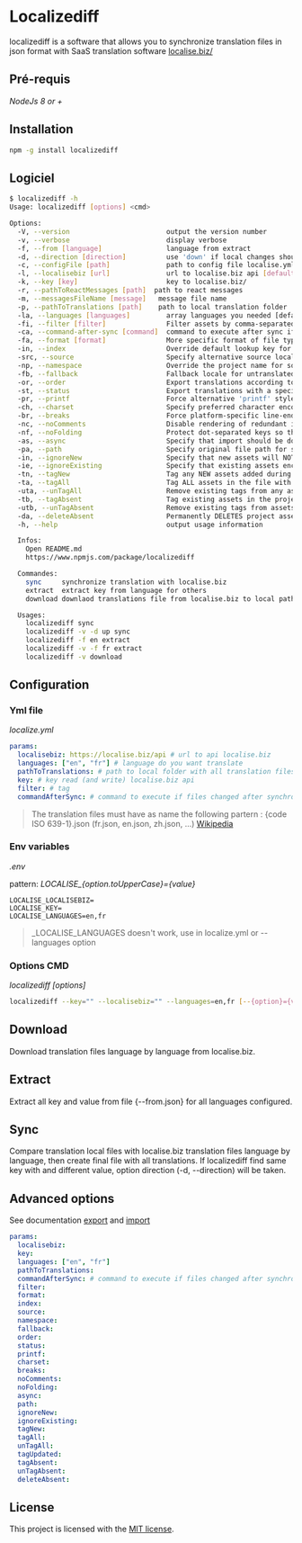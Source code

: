 # Localizediff

localizediff is a software that allows you to synchronize translation files in json format with SaaS translation software [localise.biz/](https://localise.biz/)

## Pré-requis

_NodeJs 8 or +_

## Installation

```bash
npm -g install localizediff
```

## Logiciel

```bash
$ localizediff -h
Usage: localizediff [options] <cmd>

Options:
  -V, --version                        output the version number
  -v, --verbose                        display verbose
  -f, --from [language]                language from extract
  -d, --direction [direction]          use 'down' if local changes should be overwritten [default: 'down'] ( use for sync cmd )
  -c, --configFile [path]              path to config file localise.yml [default: './localise.yml']
  -l, --localisebiz [url]              url to localise.biz api [default='https://localise.biz/api']
  -k, --key [key]                      key to localise.biz/
  -r, --pathToReactMessages [path]  path to react messages
  -m, --messagesFileName [message]   message file name
  -p, --pathToTranslations [path]    path to local translation folder
  -la, --languages [languages]         array languages you needed [default: ['en']] ex: en,fr,es,...
  -fi, --filter [filter]               Filter assets by comma-separated tag names. Match any tag with * and negate tags by prefixing with !
  -ca, --command-after-sync [command]  command to execute after sync if translation file changed
  -fa, --format [format]               More specific format of file type. e.g. symfony applies to php, xlf & yml [default value: 'script']
  -in, --index                         Override default lookup key for the file format: 'id', 'text' or a custom alias
  -src, --source                       Specify alternative source locale instead of project default
  -np, --namespace                     Override the project name for some language packs that use it as a key prefix
  -fb, --fallback                      Fallback locale for untranslated assets, specified as short code. e.g. en or en_GB
  -or, --order                         Export translations according to asset order
  -st, --status                        Export translations with a specific status or flag. Negate values by prefixing with !. e.g. 'translated', or '!fuzzy'.
  -pr, --printf                        Force alternative 'printf' style.
  -ch, --charset                       Specify preferred character encoding. Alternative to Accept-Charset header but accepts a single value which must be valid.
  -br, --breaks                        Force platform-specific line-endings. Default is Unix (LF) breaks.
  -nc, --noComments                    Disable rendering of redundant inline comments including the Loco banner.
  -nf, --noFolding                     Protect dot-separated keys so that foo.bar is not folded into object properties.
  -as, --async                         Specify that import should be done asynchronously (recommended for large files)
  -pa, --path                          Specify original file path for source code references (excluding line number)
  -in, --ignoreNew                     Specify that new assets will NOT be added to the project
  -ie, --ignoreExisting                Specify that existing assets encountered in the file will NOT be updated
  -tn, --tagNew                        Tag any NEW assets added during the import with the given tags (comma separated)
  -ta, --tagAll                        Tag ALL assets in the file with the given tags (comma separated)
  -uta, --unTagAll                     Remove existing tags from any assets matched in the imported file (comma separated)
  -tb, --tagAbsent                     Tag existing assets in the project that are NOT found in the imported file
  -utb, --unTagAbsent                  Remove existing tags from assets NOT found in the imported file
  -da, --deleteAbsent                  Permanently DELETES project assets NOT found in the file (use with extreme caution)
  -h, --help                           output usage information

  Infos:
	Open README.md
	https://www.npmjs.com/package/localizediff

  Commandes:
	sync 	 synchronize translation with localise.biz
	extract  extract key from language for others
	download downlaod translations file from localise.biz to local pathToTranslations

  Usages:
	localizediff sync
	localizediff -v -d up sync
	localizediff -f en extract
	localizediff -v -f fr extract
	localizediff -v download
```

## Configuration

### Yml file

_localize.yml_

```yaml
params:
  localisebiz: https://localise.biz/api # url to api localise.biz
  languages: ["en", "fr"] # language do you want translate
  pathToTranslations: # path to local folder with all translation files (fr.json, en.json, es.json, ...)
  key: # key read (and write) localise.biz api
  filter: # tag
  commandAfterSync: # command to execute if files changed after synchronization (ex : "make --directory=/home/my-project yarn-install")
```

> The translation files must have as name the following partern : {code ISO 639-1}.json (fr.json, en.json, zh.json, ...) [Wikipedia](https://en.wikipedia.org/wiki/List_of_ISO_639-1_codes)

### Env variables

_.env_

pattern: _LOCALISE\_{option.toUpperCase}={value}_

```
LOCALISE_LOCALISEBIZ=
LOCALISE_KEY=
LOCALISE_LANGUAGES=en,fr
```

> \_LOCALISE_LANGUAGES doesn't work, use in localize.yml or --languages option

### Options CMD

_localizediff [options]_

```bash
localizediff --key="" --localisebiz="" --languages=en,fr [--{option}={value}]
```

## Download

Download translation files language by language from localise.biz.

## Extract

Extract all key and value from file {--from.json} for all languages configured.

## Sync

Compare translation local files with localise.biz translation files language by language, then create final file with all translations.
If localizediff find same key with and different value, option direction (-d, --direction) will be taken.

## Advanced options

See documentation [export](https://localise.biz/api/docs/export/exportlocale) and [import](https://localise.biz/api/docs/import/import)

```yaml
params:
  localisebiz:
  key:
  languages: ["en", "fr"]
  pathToTranslations:
  commandAfterSync: # command to execute if files changed after synchronization (ex : "make --directory=/home/my-project yarn-install")
  filter:
  format:
  index:
  source:
  namespace:
  fallback:
  order:
  status:
  printf:
  charset:
  breaks:
  noComments:
  noFolding:
  async:
  path:
  ignoreNew:
  ignoreExisting:
  tagNew:
  tagAll:
  unTagAll:
  tagUpdated:
  tagAbsent:
  unTagAbsent:
  deleteAbsent:
```

## License

This project is licensed with the [MIT license](LICENSE).
